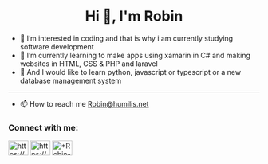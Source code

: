 <h1 align="center">Hi 👋, I'm Robin</h1>

- 👀 I’m interested in coding and that is why i am currently studying software development
- 🌱 I’m currently learning to make apps using xamarin in C# and making websites in HTML, CSS & PHP and laravel
- 🌱 And I would like to learn python, javascript or typescript or a new database management system

<hr>

- 📫 How to reach me Robin@humilis.net

<h3 align="left">Connect with me:</h3>
<p align="left">
  <a href="https://linkedin.com/in/https://www.linkedin.com/in/robin-hollaar-b8ab01230/" target="blank"><img align="center" src="https://raw.githubusercontent.com/rahuldkjain/github-profile-readme-generator/master/src/images/icons/Social/linked-in-alt.svg" alt="https://www.linkedin.com/in/robin-hollaar-b8ab01230/" height="30" width="40" /></a>
  <a href="https://www.youtube.com/c/https://www.youtube.com/@justrobinfpv" target="blank"><img align="center" src="https://raw.githubusercontent.com/rahuldkjain/github-profile-readme-generator/master/src/images/icons/Social/youtube.svg" alt="https://www.youtube.com/@justrobinfpv" height="30" width="40" /></a>
  <a href="https://discord.com/users/709759520573882478" target="blank"><img align="center" src="https://raw.githubusercontent.com/rahuldkjain/github-profile-readme-generator/master/src/images/icons/Social/discord.svg" alt="*Robin-#4077" height="30" width="40" /></a>
</p>
